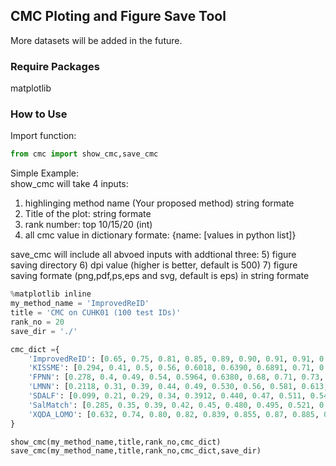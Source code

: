 ## CMC Ploting and Figure Save Tool


More datasets will be added in the future.
### Require Packages
matplotlib <br />

### How to Use
Import function:
```python
from cmc import show_cmc,save_cmc
```
Simple Example:<br />
show_cmc will take 4 inputs:<br />
1) highlinging method name (Your proposed method) string formate<br />
2) Title of the plot: string formate <br />
3) rank number: top 10/15/20 (int)
4) all cmc value in dictionary formate: {name: [values in python list]}

save_cmc will include all abvoed inputs with addtional three:
5) figure saving directory
6) dpi value (higher is better, default is 500)
7) figure saving formate (png,pdf,ps,eps and svg, default is eps) in string formate
```python
%matplotlib inline
my_method_name = 'ImprovedReID'
title = 'CMC on CUHK01 (100 test IDs)'
rank_no = 20
save_dir = './'

cmc_dict ={
    'ImprovedReID': [0.65, 0.75, 0.81, 0.85, 0.89, 0.90, 0.91, 0.91, 0.93, 0.94, 0.94, 0.94, 0.95, 0.95, 0.95, 0.96, 0.97, 0.97, 0.97, 0.98],
    'KISSME': [0.294, 0.41, 0.5, 0.56, 0.6018, 0.6390, 0.6891, 0.71, 0.73, 0.7444, 0.7694, 0.7894, 0.805, 0.8195, 0.8295, 0.8396, 0.8497, 0.8597, 0.8697, 0.8808],
    'FPNN': [0.278, 0.4, 0.49, 0.54, 0.5964, 0.6380, 0.68, 0.71, 0.73, 0.7353, 0.7604, 0.7854, 0.810, 0.8275, 0.8405, 0.8496, 0.8597, 0.8697, 0.8797, 0.8908],
    'LMNN': [0.2118, 0.31, 0.39, 0.44, 0.49, 0.530, 0.56, 0.581, 0.613, 0.6298, 0.65, 0.67554, 0.68810, 0.705, 0.72, 0.736, 0.7497, 0.767, 0.78, 0.7908],
    'SDALF': [0.099, 0.21, 0.29, 0.34, 0.3912, 0.440, 0.47, 0.511, 0.543, 0.569, 0.58, 0.59, 0.60, 0.61, 0.625, 0.63, 0.64, 0.65, 0.66, 0.675],
    'SalMatch': [0.285, 0.35, 0.39, 0.42, 0.45, 0.480, 0.495, 0.521, 0.53, 0.55, 0.575, 0.595, 0.61, 0.62, 0.635, 0.64, 0.655, 0.665, 0.675, 0.695],
    'XQDA_LOMO': [0.632, 0.74, 0.80, 0.82, 0.839, 0.855, 0.87, 0.885, 0.895, 0.90, 0.905, 0.91, 0.915, 0.92, 0.925, 0.93, 0.935, 0.94, 0.945, 0.95]
}

show_cmc(my_method_name,title,rank_no,cmc_dict)
save_cmc(my_method_name,title,rank_no,cmc_dict,save_dir)
```
